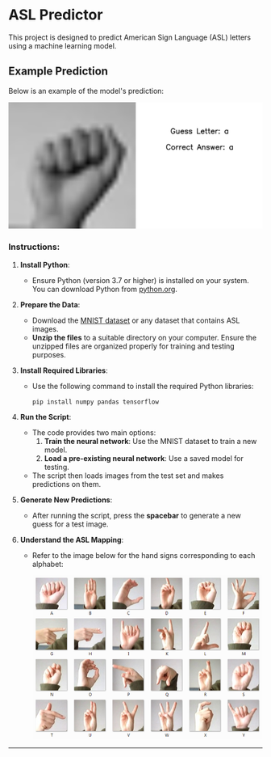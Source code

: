 # ASL Predictor

This project is designed to predict American Sign Language (ASL) letters using a machine learning model.

## Example Prediction

Below is an example of the model's prediction:

![Prediction Example](predictionExample.png)

### Instructions:

1. **Install Python**:
   - Ensure Python (version 3.7 or higher) is installed on your system. You can download Python from [python.org](https://www.python.org/).

2. **Prepare the Data**:
   - Download the [MNIST dataset](https://www.kaggle.com/c/digit-recognizer/data) or any dataset that contains ASL images.
   - **Unzip the files** to a suitable directory on your computer. Ensure the unzipped files are organized properly for training and testing purposes.

3. **Install Required Libraries**:
   - Use the following command to install the required Python libraries:
     ```bash
     pip install numpy pandas tensorflow
     ```

4. **Run the Script**:
   - The code provides two main options:
     1. **Train the neural network**: Use the MNIST dataset to train a new model.
     2. **Load a pre-existing neural network**: Use a saved model for testing.
   - The script then loads images from the test set and makes predictions on them.

5. **Generate New Predictions**:
   - After running the script, press the **spacebar** to generate a new guess for a test image.

6. **Understand the ASL Mapping**:
   - Refer to the image below for the hand signs corresponding to each alphabet:

     ![American Sign Language](amer_sign2.png)

---
